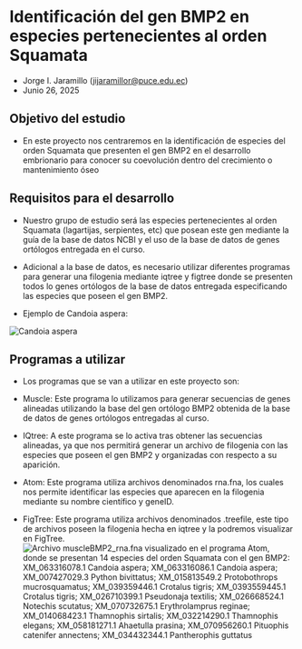 # Identificación del gen BMP2 en especies pertenecientes al orden Squamata

* Jorge I. Jaramillo (jijaramillor@puce.edu.ec)
* Junio 26, 2025

## Objetivo del estudio

* En este proyecto nos centraremos en la identificación de especies del orden Squamata que presenten el gen BMP2 en el desarrollo embrionario para conocer su coevolución dentro del crecimiento o mantenimiento óseo

## Requisitos para el desarrollo

* Nuestro grupo de estudio será las especies pertenecientes al orden Squamata (lagartijas, serpientes, etc) que posean este gen mediante la guía de la base de datos NCBI y el uso de la base de datos de genes ortólogos entregada en el curso.
* Adicional a la base de datos, es necesario utilizar diferentes programas para generar una filogenia mediante iqtree y figtree donde se presenten todos lo genes ortólogos de la base de datos entregada especificando las especies que poseen el gen BMP2.

* Ejemplo de Candoia aspera:

![Candoia aspera](https://inaturalist-open-data.s3.amazonaws.com/photos/118898268/original.jpeg)

## Programas a utilizar

* Los programas que se van a utilizar en este proyecto son:

* Muscle: Este programa lo utilizamos para generar secuencias de genes alineadas utilizando la base del gen ortólogo BMP2 obtenida de la base de datos de genes ortólogos entregadas al curso.
* IQtree: A este programa se lo activa tras obtener las secuencias alineadas, ya que nos permitirá generar un archivo de filogenia con las especies que poseen el gen BMP2 y organizadas con respecto a su aparición.
* Atom: Este programa utiliza archivos denominados rna.fna, los cuales nos permite identificar las especies que aparecen en la filogenia mediante su nombre científico y geneID.
* FigTree: Este programa utiliza archivos denominados .treefile, este tipo de archivos poseen la filogenia hecha en iqtree y la podremos visualizar en FigTree.
![Archivo muscleBMP2_rna.fna visualizado en el programa Atom, donde se presentan 14 especies del orden Squamata con el gen BMP2: XM_063316078.1 Candoia aspera; XM_063316086.1 Candoia aspera; XM_007427029.3 Python bivittatus; XM_015813549.2 Protobothrops mucrosquamatus; XM_039359446.1 Crotalus tigris; XM_0393559445.1 Crotalus tigris; XM_026710399.1 Pseudonaja textilis; XM_026668524.1 Notechis scutatus; XM_070732675.1 Erythrolamprus reginae; XM_014068423.1 Thamnophis sirtalis; XM_032214290.1 Thamnophis elegans; XM_058181271.1 Ahaetulla prasina; XM_070956260.1 Pituophis catenifer annectens; XM_034432344.1 Pantherophis guttatus](<img width="1365" height="691" alt="image" src="https://github.com/user-attachments/assets/7474b980-059f-49ae-a477-93833fdf0790" />)



